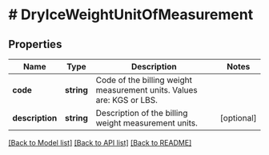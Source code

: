 # # DryIceWeightUnitOfMeasurement

## Properties

Name | Type | Description | Notes
------------ | ------------- | ------------- | -------------
**code** | **string** | Code of the billing weight measurement units. Values are: KGS or LBS. |
**description** | **string** | Description of the billing weight measurement units. | [optional]

[[Back to Model list]](../../README.md#models) [[Back to API list]](../../README.md#endpoints) [[Back to README]](../../README.md)
